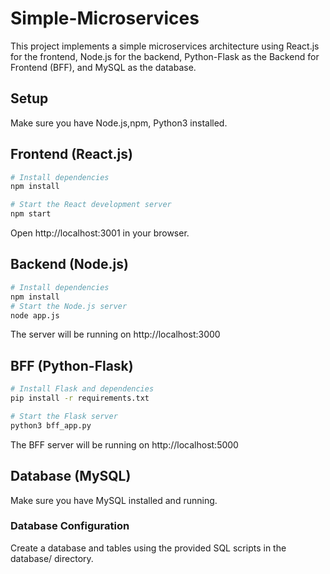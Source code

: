# Simple-Microservices
This project implements a simple microservices architecture using React.js for the frontend, Node.js for the backend, Python-Flask as the Backend for Frontend (BFF), and MySQL as the database.

## Setup

Make sure you have Node.js,npm, Python3 installed.

## Frontend (React.js)



```bash
# Install dependencies
npm install

# Start the React development server
npm start
```

Open http://localhost:3001 in your browser.

## Backend (Node.js)
```bash
# Install dependencies
npm install
# Start the Node.js server
node app.js
```

The server will be running on http://localhost:3000

## BFF (Python-Flask)
```bash
# Install Flask and dependencies
pip install -r requirements.txt

# Start the Flask server
python3 bff_app.py

```

The BFF server will be running on http://localhost:5000

## Database (MySQL)
Make sure you have MySQL installed and running.
### Database Configuration
Create a database and tables using the provided SQL scripts in the database/ directory.

